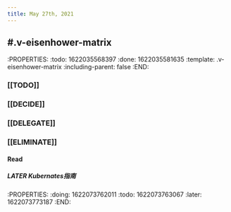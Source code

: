 ```yaml
---
title: May 27th, 2021
---
```


## #.v-eisenhower-matrix
:PROPERTIES:
:todo: 1622035568397
:done: 1622035581635
:template: .v-eisenhower-matrix
:including-parent: false
:END:
### [[TODO]]
####
####
####
### [[DECIDE]]
####
####
####
### [[DELEGATE]]
####
####
####
### [[ELIMINATE]]
#### Read
##### LATER Kubernates指南
:PROPERTIES:
:doing: 1622073762011
:todo: 1622073763067
:later: 1622073773187
:END:
####
####
